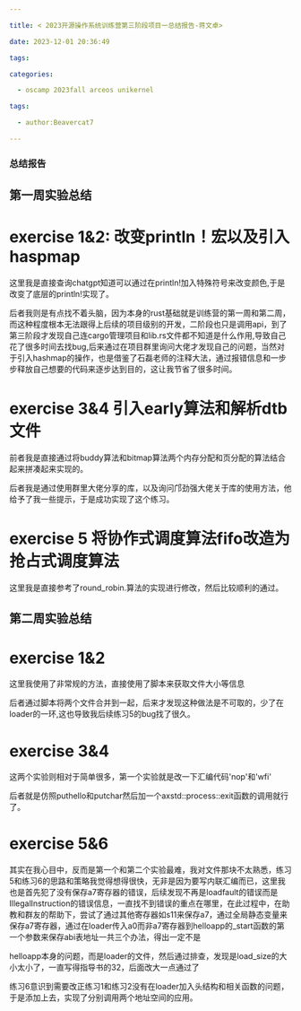 ```yaml
---

title: < 2023开源操作系统训练营第三阶段项目一总结报告-蒋文卓>

date: 2023-12-01 20:36:49

tags:

categories:

  - oscamp 2023fall arceos unikernel

tags:

  - author:Beavercat7

---
```


### 总结报告



## 第一周实验总结



# exercise 1&2: 改变println！宏以及引入haspmap 

这里我是直接查询chatgpt知道可以通过在println!加入特殊符号来改变颜色,于是改变了底层的println!实现了。

后者我则是有点找不着头脑，因为本身的rust基础就是训练营的第一周和第二周，而这种程度根本无法跟得上后续的项目级别的开发，二阶段也只是调用api，到了第三阶段才发现自己连cargo管理项目和lib.rs文件都不知道是什么作用,导致自己花了很多时间去找bug,后来通过在项目群里询问大佬才发现自己的问题，当然对于引入hashmap的操作，也是借鉴了石磊老师的注释大法，通过报错信息和一步步释放自己想要的代码来逐步达到目的，这让我节省了很多时间。



# exercise 3&4 引入early算法和解析dtb文件

前者我是直接通过将buddy算法和bitmap算法两个内存分配和页分配的算法结合起来拼凑起来实现的。

后者我是通过使用群里大佬分享的库，以及询问邝劲强大佬关于库的使用方法，他给予了我一些提示，于是成功实现了这个练习。



# exercise 5 将协作式调度算法fifo改造为抢占式调度算法

这里我是直接参考了round_robin.算法的实现进行修改，然后比较顺利的通过。



## 第二周实验总结 



# exercise 1&2



这里我使用了非常规的方法，直接使用了脚本来获取文件大小等信息

后者通过脚本将两个文件合并到一起，后来才发现这种做法是不可取的，少了在loader的一环,这也导致我后续练习5的bug找了很久。



# exercise 3&4



这两个实验则相对于简单很多，第一个实验就是改一下汇编代码'nop'和'wfi'

后者就是仿照puthello和putchar然后加一个axstd::process::exit函数的调用就行了。



# exercise 5&6



其实在我心目中，反而是第一个和第二个实验最难，我对文件那块不太熟悉，练习5和练习6的思路和策略我觉得想得很快，无非是因为要写内联汇编而已，这里我也是首先犯了没有保存a7寄存器的错误，后续发现不再是loadfault的错误而是IllegalInstruction的错误信息，一直找不到错误的重点在哪里，在此过程中，在助教和群友的帮助下，尝试了通过其他寄存器如s11来保存a7，通过全局静态变量来保存a7寄存器，通过在loader传入a0而非a7寄存器到helloapp的_start函数的第一个参数来保存abi表地址一共三个办法，得出一定不是

helloapp本身的问题，而是loader的文件，然后通过排查，发现是load_size的大小太小了，一直写得指导书的32，后面改大一点通过了

练习6意识到需要改正练习1和练习2没有在loader加入头结构和相关函数的问题，于是添加上去，实现了分别调用两个地址空间的应用。